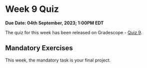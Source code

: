 # Week 9 Quiz

**Due Date: 04th September, 2023; 1:00PM EDT**

The quiz for this week has been released on Gradescope - [Quiz 9](https://www.gradescope.com/courses/538288/assignments/2963328). 

## Mandatory Exercises

This week, the mandatory task is your final project. 
